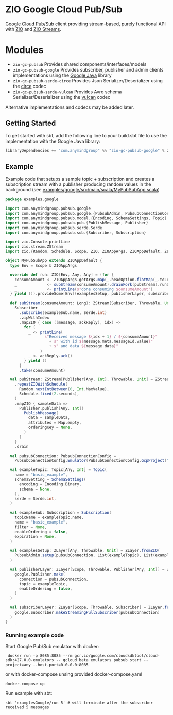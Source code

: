 # ZIO Google Cloud Pub/Sub

[Google Cloud Pub/Sub](https://cloud.google.com/pubsub) client providing stream-based, purely functional API with [ZIO](https://zio.dev) and [ZIO Streams](https://zio.dev/reference/stream).

# Modules
 - `zio-gc-pubsub` Provides shared components/interfaces/models
 - `zio-gc-pubsub-google` Provides subscriber, publisher and admin clients implementations using the [Google Java](https://cloud.google.com/java/docs/reference/google-cloud-pubsub/latest/overview) library
 - `zio-gc-pubsub-serde-circe` Provides Json Serializer/Deserializer using the [circe](https://circe.github.io/circe) codec
 - `zio-gc-pubsub-serde-vulcan` Provides Avro schema Serializer/Deserializer using the [vulcan](https://fd4s.github.io/vulcan) codec

Alternative implementations and codecs may be added later.

## Getting Started

To get started with sbt, add the following line to your build.sbt file to use the implementation with the Google Java library:
```scala
libraryDependencies += "com.anymindgroup" %% "zio-gc-pubsub-google" % zioGcPubsubVersion
```

## Example

Example code that setups a sample topic + subscription and creates a subscription stream with a publisher producing random values in the background (see [examples/google/src/main/scala/MyPubSubApp.scala](examples/google/src/main/scala/MyPubSubApp.scala))
```scala
package examples.google

import com.anymindgroup.pubsub.google
import com.anymindgroup.pubsub.google.{PubsubAdmin, PubsubConnectionConfig}
import com.anymindgroup.pubsub.model.{Encoding, SchemaSettings, Topic}
import com.anymindgroup.pubsub.pub.{PublishMessage, Publisher}
import com.anymindgroup.pubsub.serde.Serde
import com.anymindgroup.pubsub.sub.{Subscriber, Subscription}

import zio.Console.printLine
import zio.stream.ZStream
import zio.{Random, Schedule, Scope, ZIO, ZIOAppArgs, ZIOAppDefault, ZLayer, durationInt}

object MyPubSubApp extends ZIOAppDefault {
  type Env = Scope & ZIOAppArgs

  override def run: ZIO[Env, Any, Any] = (for {
    consumeAmount <- ZIOAppArgs.getArgs.map(_.headOption.flatMap(_.toLongOption).getOrElse(10L))
    _             <- subStream(consumeAmount).drainFork(pubStream).runDrain
    _             <- printLine(s"done consuming $consumeAmount")
  } yield ()).provideSome[Env](examplesSetup, publisherLayer, subscriberLayer)

  def subStream(consumeAmount: Long): ZStream[Subscriber, Throwable, Unit] =
    Subscriber
      .subscribe(exampleSub.name, Serde.int)
      .zipWithIndex
      .mapZIO { case ((message, ackReply), idx) =>
        for {
          _ <- printLine(
                 s"Received message ${idx + 1} / ${consumeAmount}"
                   + s" with id ${message.meta.messageId.value}"
                   + s" and data ${message.data}"
               )
          _ <- ackReply.ack()
        } yield ()
      }
      .take(consumeAmount)

  val pubStream: ZStream[Publisher[Any, Int], Throwable, Unit] = ZStream
    .repeatZIOWithSchedule(
      Random.nextIntBetween(0, Int.MaxValue),
      Schedule.fixed(2.seconds),
    )
    .mapZIO { sampleData =>
      Publisher.publish[Any, Int](
        PublishMessage(
          data = sampleData,
          attributes = Map.empty,
          orderingKey = None,
        )
      )
    }
    .drain

  val pubsubConnection: PubsubConnectionConfig =
    PubsubConnectionConfig.Emulator(PubsubConnectionConfig.GcpProject("any"), "localhost:8085")

  val exampleTopic: Topic[Any, Int] = Topic(
    name = "basic_example",
    schemaSetting = SchemaSettings(
      encoding = Encoding.Binary,
      schema = None,
    ),
    serde = Serde.int,
  )

  val exampleSub: Subscription = Subscription(
    topicName = exampleTopic.name,
    name = "basic_example",
    filter = None,
    enableOrdering = false,
    expiration = None,
  )

  val examplesSetup: ZLayer[Any, Throwable, Unit] = ZLayer.fromZIO(
    PubsubAdmin.setup(pubsubConnection, List(exampleTopic), List(exampleSub))
  )

  val publisherLayer: ZLayer[Scope, Throwable, Publisher[Any, Int]] = ZLayer.fromZIO(
    google.Publisher.make(
      connection = pubsubConnection,
      topic = exampleTopic,
      enableOrdering = false,
    )
  )

  val subscriberLayer: ZLayer[Scope, Throwable, Subscriber] = ZLayer.fromZIO(
    google.Subscriber.makeStreamingPullSubscriber(pubsubConnection)
  )
}
```

### Running example code 
Start Google Pub/Sub emulator with docker:
```shell
 docker run -p 8085:8085 --rm gcr.io/google.com/cloudsdktool/cloud-sdk:427.0.0-emulators -- gcloud beta emulators pubsub start --project=any --host-port=0.0.0.0:8085
```
or with docker-compose unsing provided docker-compose.yaml
```shell
docker-compose up
```

Run example with sbt:
```shell
sbt 'examplesGoogle/run 5' # will terminate after the subscriber received 5 messages
```